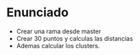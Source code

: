 # Enunciado

- Crear una rama desde master
- Crear 30 puntos y calculas las distancias
- Ademas calcular los clusters.
